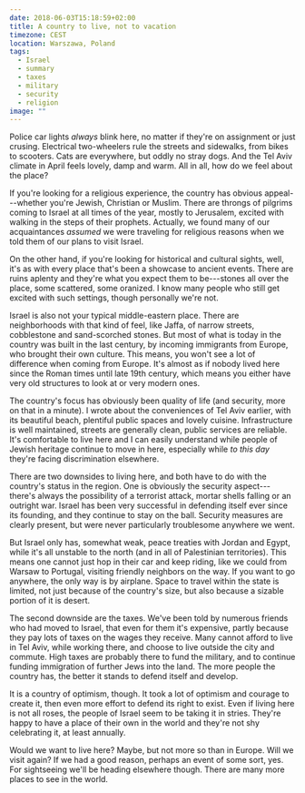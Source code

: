 ```yaml
---
date: 2018-06-03T15:18:59+02:00
title: A country to live, not to vacation
timezone: CEST
location: Warszawa, Poland
tags:
  - Israel
  - summary
  - taxes
  - military
  - security
  - religion
image: ""
---
```


Police car lights *always* blink here, no matter if they're on assignment or just crusing. Electrical two-wheelers rule the streets and sidewalks, from bikes to scooters. Cats are everywhere, but oddly no stray dogs. And the Tel Aviv climate in April feels lovely, damp and warm. All in all, how do we feel about the place?

<!--more-->

If you're looking for a religious experience, the country has obvious appeal---whether you're Jewish, Christian or Muslim. There are throngs of pilgrims coming to Israel at all times of the year, mostly to Jerusalem, excited with walking in the steps of their prophets. Actually, we found many of our acquaintances *assumed* we were traveling for religious reasons when we told them of our plans to visit Israel.

On the other hand, if you're looking for historical and cultural sights, well, it's as with every place that's been a showcase to ancient events. There are ruins aplenty and they're what you expect them to be---stones all over the place, some scattered, some oranized. I know many people who still get excited with such settings, though personally we're not.

Israel is also not your typical middle-eastern place. There are neighborhoods with that kind of feel, like Jaffa, of narrow streets, cobblestone and sand-scorched stones. But most of what is today in the country was built in the last century, by incoming immigrants from Europe, who brought their own culture. This means, you won't see a lot of difference when coming from Europe. It's almost as if nobody lived here since the Roman times until late 19th century, which means you either have very old structures to look at or very modern ones.

The country's focus has obviously been quality of life (and security, more on that in a minute). I wrote about the conveniences of Tel Aviv earlier, with its beautiful beach, plentiful public spaces and lovely cuisine. Infrastructure is well maintained, streets are generally clean, public services are reliable. It's comfortable to live here and I can easily understand while people of Jewish heritage continue to move in here, especially while *to this day* they're facing discrimination elsewhere.

There are two downsides to living here, and both have to do with the country's status in the region. One is obviously the security aspect---there's always the possibility of a terrorist attack, mortar shells falling or an outright war. Israel has been very successful in defending itself ever since its founding, and they continue to stay on the ball. Security measures are clearly present, but were never particularly troublesome anywhere we went.

But Israel only has, somewhat weak, peace treaties with Jordan and Egypt, while it's all unstable to the north (and in all of Palestinian territories). This means one cannot just hop in their car and keep riding, like we could from Warsaw to Portugal, visiting friendly neighbors on the way. If you want to go anywhere, the only way is by airplane. Space to travel within the state is limited, not just because of the country's size, but also because a sizable portion of it is desert.

The second downside are the taxes. We've been told by numerous friends who had moved to Israel, that even for them it's expensive, partly because they pay lots of taxes on the wages they receive. Many cannot afford to live in Tel Aviv, while working there, and choose to live outside the city and commute. High taxes are probably there to fund the military, and to continue funding immigration of further Jews into the land. The more people the country has, the better it stands to defend itself and develop.

It is a country of optimism, though. It took a lot of optimism and courage to create it, then even more effort to defend its right to exist. Even if living here is not all roses, the people of Israel seem to be taking it in stries. They're happy to have a place of their own in the world and they're not shy celebrating it, at least annually.

Would we want to live here? Maybe, but not more so than in Europe. Will we visit again? If we had a good reason, perhaps an event of some sort, yes. For sightseeing we'll be heading elsewhere though. There are many more places to see in the world.

